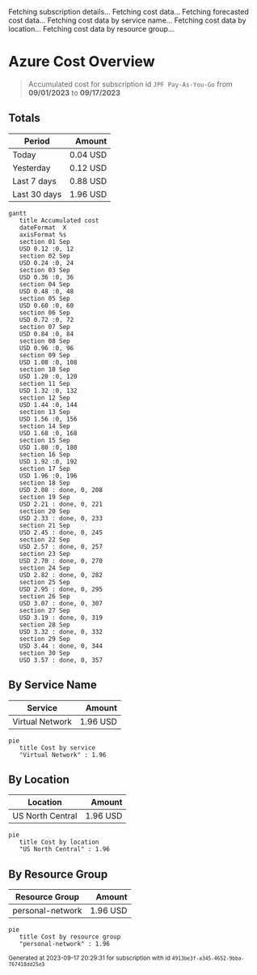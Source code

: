 Fetching subscription details...
Fetching cost data...
Fetching forecasted cost data...
Fetching cost data by service name...
Fetching cost data by location...
Fetching cost data by resource group...
# Azure Cost Overview

> Accumulated cost for subscription id `JPF Pay-As-You-Go` from **09/01/2023** to **09/17/2023**

## Totals

|Period|Amount|
|---|---:|
|Today|0.04 USD|
|Yesterday|0.12 USD|
|Last 7 days|0.88 USD|
|Last 30 days|1.96 USD|

```mermaid
gantt
   title Accumulated cost
   dateFormat  X
   axisFormat %s
   section 01 Sep
   USD 0.12 :0, 12
   section 02 Sep
   USD 0.24 :0, 24
   section 03 Sep
   USD 0.36 :0, 36
   section 04 Sep
   USD 0.48 :0, 48
   section 05 Sep
   USD 0.60 :0, 60
   section 06 Sep
   USD 0.72 :0, 72
   section 07 Sep
   USD 0.84 :0, 84
   section 08 Sep
   USD 0.96 :0, 96
   section 09 Sep
   USD 1.08 :0, 108
   section 10 Sep
   USD 1.20 :0, 120
   section 11 Sep
   USD 1.32 :0, 132
   section 12 Sep
   USD 1.44 :0, 144
   section 13 Sep
   USD 1.56 :0, 156
   section 14 Sep
   USD 1.68 :0, 168
   section 15 Sep
   USD 1.80 :0, 180
   section 16 Sep
   USD 1.92 :0, 192
   section 17 Sep
   USD 1.96 :0, 196
   section 18 Sep
   USD 2.08 : done, 0, 208
   section 19 Sep
   USD 2.21 : done, 0, 221
   section 20 Sep
   USD 2.33 : done, 0, 233
   section 21 Sep
   USD 2.45 : done, 0, 245
   section 22 Sep
   USD 2.57 : done, 0, 257
   section 23 Sep
   USD 2.70 : done, 0, 270
   section 24 Sep
   USD 2.82 : done, 0, 282
   section 25 Sep
   USD 2.95 : done, 0, 295
   section 26 Sep
   USD 3.07 : done, 0, 307
   section 27 Sep
   USD 3.19 : done, 0, 319
   section 28 Sep
   USD 3.32 : done, 0, 332
   section 29 Sep
   USD 3.44 : done, 0, 344
   section 30 Sep
   USD 3.57 : done, 0, 357
```

## By Service Name

|Service|Amount|
|---|---:|
|Virtual Network|1.96 USD|

```mermaid
pie
   title Cost by service
   "Virtual Network" : 1.96
```

## By Location

|Location|Amount|
|---|---:|
|US North Central|1.96 USD|

```mermaid
pie
   title Cost by location
   "US North Central" : 1.96
```

## By Resource Group

|Resource Group|Amount|
|---|---:|
|personal-network|1.96 USD|

```mermaid
pie
   title Cost by resource group
   "personal-network" : 1.96
```

<sup>Generated at 2023-09-17 20:29:31 for subscription with id `4913be3f-a345-4652-9bba-767418dd25e3`</sup>
